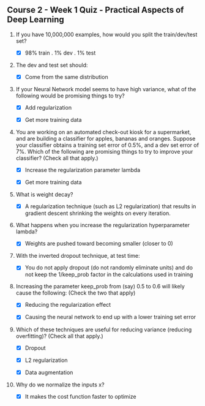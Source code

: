 ## Course 2 - Week 1 Quiz - Practical Aspects of Deep Learning

1. If you have 10,000,000 examples, how would you split the train/dev/test set?

    - [x] 98% train . 1% dev . 1% test
    
2. The dev and test set should:

    - [x] Come from the same distribution
    
3. If your Neural Network model seems to have high variance, what of the following would be promising things to try?

    - [x] Add regularization
    
    - [x] Get more training data

4. You are working on an automated check-out kiosk for a supermarket, and are building a classifier for apples, bananas and oranges. Suppose your classifier obtains a training set error of 0.5%, and a dev set error of 7%. Which of the following are promising things to try to improve your classifier? (Check all that apply.)

    - [x] Increase the regularization parameter lambda
    
    - [x] Get more training data
 
 5. What is weight decay?

    - [x] A regularization technique (such as L2 regularization) that results in gradient descent shrinking the weights on every iteration.
    
 6. What happens when you increase the regularization hyperparameter lambda?
 
    - [x] Weights are pushed toward becoming smaller (closer to 0)

7. With the inverted dropout technique, at test time:

    - [x] You do not apply dropout (do not randomly eliminate units) and do not keep the 1/keep_prob factor in the calculations used in training
    
8. Increasing the parameter keep_prob from (say) 0.5 to 0.6 will likely cause the following: (Check the two that apply)

    - [x] Reducing the regularization effect
    
    - [x] Causing the neural network to end up with a lower training set error
    
9. Which of these techniques are useful for reducing variance (reducing overfitting)? (Check all that apply.)

    - [x] Dropout
    
    - [x] L2 regularization
    
    - [x] Data augmentation

10. Why do we normalize the inputs x?

    - [x] It makes the cost function faster to optimize